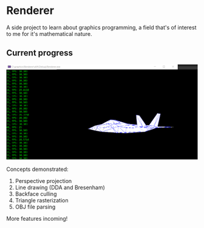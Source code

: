 # Renderer
A side project to learn about graphics programming, a field that's of interest to me for it's mathematical nature.

## Current progress
![img](https://github.com/bpyeh/Renderer/blob/main/current_progress.PNG)

Concepts demonstrated:
1. Perspective projection
2. Line drawing (DDA and Bresenham)
3. Backface culling
4. Triangle rasterization
5. OBJ file parsing
 
More features incoming!